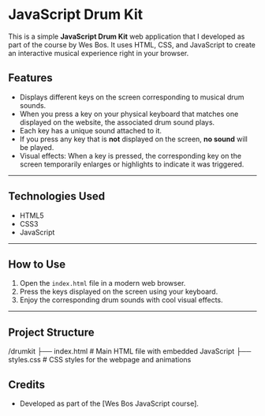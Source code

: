 # JavaScript Drum Kit

This is a simple **JavaScript Drum Kit** web application that I developed as part of the course by Wes Bos. It uses HTML, CSS, and JavaScript to create an interactive musical experience right in your browser.

## Features

- Displays different keys on the screen corresponding to musical drum sounds.
- When you press a key on your physical keyboard that matches one displayed on the website, the associated drum sound plays.
- Each key has a unique sound attached to it.
- If you press any key that is **not** displayed on the screen, **no sound** will be played.
- Visual effects: When a key is pressed, the corresponding key on the screen temporarily enlarges or highlights to indicate it was triggered.

---

## Technologies Used

- HTML5
- CSS3
- JavaScript 

---

## How to Use

1. Open the `index.html` file in a modern web browser.
2. Press the keys displayed on the screen using your keyboard.
3. Enjoy the corresponding drum sounds with cool visual effects.

---

## Project Structure
/drumkit
├── index.html # Main HTML file with embedded JavaScript
├── styles.css # CSS styles for the webpage and animations


## Credits

- Developed as part of the [Wes Bos JavaScript course].

